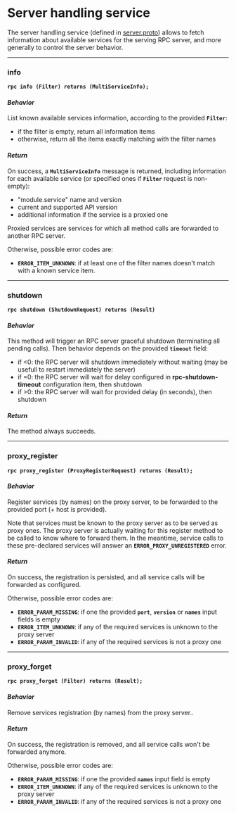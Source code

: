 # Server handling service

The server handling service (defined in [server.proto](../protos/grpc_helper/api/server.proto)) allows to fetch information about available services for 
the serving RPC server, and more generally to control the server behavior.


---
### info

**`rpc info (Filter) returns (MultiServiceInfo);`**

#### *Behavior*
List known available services information, according to the provided **`Filter`**:
* if the filter is empty, return all information items
* otherwise, return all the items exactly matching with the filter names

#### *Return*
On success, a **`MultiServiceInfo`** message is returned, including information for each available service (or specified ones if **`Filter`** request is non-empty):
* "module.service" name and version
* current and supported API version
* additional information if the service is a proxied one

Proxied services are services for which all method calls are forwarded to another RPC server.

Otherwise, possible error codes are:
* **`ERROR_ITEM_UNKNOWN`**: if at least one of the filter names doesn't match with a known service item.


---
### shutdown

**`rpc shutdown (ShutdownRequest) returns (Result)`**

#### *Behavior*
This method will trigger an RPC server graceful shutdown (terminating all pending calls). Then behavior depends on the provided **`timeout`** field:
* if <0: the RPC server will shutdown immediately without waiting (may be usefull to restart immediately the server)
* if =0: the RPC server will wait for delay configured in **rpc-shutdown-timeout** configuration item, then shutdown
* if >0: the RPC server will wait for provided delay (in seconds), then shutdown

#### *Return*
The method always succeeds.


---
### proxy_register

**`rpc proxy_register (ProxyRegisterRequest) returns (Result);`**

#### *Behavior*
Register services (by names) on the proxy server, to be forwarded to the provided port (+ host is provided).

Note that services must be known to the proxy server as to be served as proxy ones.
The proxy server is actually waiting for this register method to be called to know where to forward them.
In the meantime, service calls to these pre-declared services will answer an **`ERROR_PROXY_UNREGISTERED`** error.

#### *Return*

On success, the registration is persisted, and all service calls will be forwarded as configured.

Otherwise, possible error codes are:
* **`ERROR_PARAM_MISSING`**: if one the provided **`port`**, **`version`** or **`names`** input fields is empty
* **`ERROR_ITEM_UNKNOWN`**: if any of the required services is unknown to the proxy server
* **`ERROR_PARAM_INVALID`**: if any of the required services is not a proxy one


---
### proxy_forget

**`rpc proxy_forget (Filter) returns (Result);`**

#### *Behavior*
Remove services registration (by names) from the proxy server..

#### *Return*

On success, the registration is removed, and all service calls won't be forwarded anymore.

Otherwise, possible error codes are:
* **`ERROR_PARAM_MISSING`**: if one the provided **`names`** input field is empty
* **`ERROR_ITEM_UNKNOWN`**: if any of the required services is unknown to the proxy server
* **`ERROR_PARAM_INVALID`**: if any of the required services is not a proxy one

